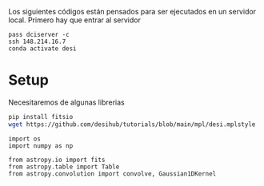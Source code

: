 Los siguientes códigos están pensados para ser ejecutados en un servidor local. Primero hay que entrar al servidor

```
pass dciserver -c
ssh 148.214.16.7
conda activate desi
```


# Setup

Necesitaremos de algunas librerias


```bash
pip install fitsio
wget https://github.com/desihub/tutorials/blob/main/mpl/desi.mplstyle
```


```
import os
import numpy as np

from astropy.io import fits
from astropy.table import Table
from astropy.convolution import convolve, Gaussian1DKernel
```
